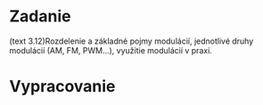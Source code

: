 # Zadanie

(text 3.12)Rozdelenie a základné pojmy modulácií, jednotlivé druhy modulácií (AM, FM, PWM...), využitie modulácií v praxi.

# Vypracovanie
